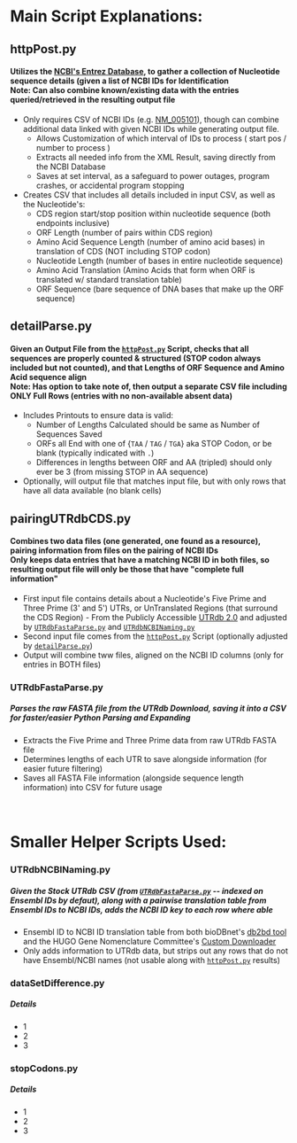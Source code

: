 # Main Script Explanations:
## httpPost.py
#### Utilizes the [NCBI's Entrez Database](https://www.ncbi.nlm.nih.gov/books/NBK25499/#chapter4.EFetch), to gather a collection of Nucleotide sequence details (given a list of NCBI IDs for Identification<br>Note: Can also combine known/existing data with the entries queried/retrieved in the resulting output file
- Only requires CSV of NCBI IDs (e.g. [NM_005101](https://www.ncbi.nlm.nih.gov/nuccore/NM_005101)), though can combine additional data linked with given NCBI IDs while generating output file.
  - Allows Customization of which interval of IDs to process ( start pos / number to process )
  - Extracts all needed info from the XML Result, saving directly from the NCBI Database
  - Saves at set interval, as a safeguard to power outages, program crashes, or accidental program stopping
- Creates CSV that includes all details included in input CSV, as well as the Nucleotide's:
  - CDS region start/stop position within nucleotide sequence (both endpoints inclusive)
  - ORF Length (number of pairs within CDS region)
  - Amino Acid Sequence Length (number of amino acid bases) in translation of CDS (NOT including STOP codon)
  - Nucleotide Length (number of bases in entire nucleotide sequence)
  - Amino Acid Translation (Amino Acids that form when ORF is translated w/ standard translation table)
  - ORF Sequence (bare sequence of DNA bases that make up the ORF sequence)

## detailParse.py
#### Given an Output File from the [`httpPost.py`](#httppostpy) Script, checks that all sequences are properly counted & structured (STOP codon always included but not counted), and that Lengths of ORF Sequence and Amino Acid sequence align<br>Note: Has option to take note of, then output a separate CSV file including ONLY Full Rows (entries with no non-available absent data)
- Includes Printouts to ensure data is valid:
  - Number of Lengths Calculated should be same as Number of Sequences Saved
  - ORFs all End with one of {`TAA` / `TAG` / `TGA`} aka STOP Codon, or be blank (typically indicated with `.`)
  - Differences in lengths between ORF and AA (tripled) should only ever be 3 (from missing STOP in AA sequence)
- Optionally, will output file that matches input file, but with only rows that have all data available (no blank cells)

## pairingUTRdbCDS.py
#### Combines two data files (one generated, one found as a resource), pairing information from files on the pairing of NCBI IDs<br>Only keeps data entries that have a matching NCBI ID in both files, so resulting output file will only be those that have "complete full information"
- First input file contains details about a Nucleotide's Five Prime and Three Prime (3' and 5') UTRs, or UnTranslated Regions (that surround the CDS Region) - From the Publicly Accessible [UTRdb 2.0](https://pubmed.ncbi.nlm.nih.gov/36399486/) and adjusted by [`UTRdbFastaParse.py`](#utrdbfastaparsepy) and [`UTRdbNCBINaming.py`](#utrdbncbinamingpy)
- Second input file comes from the [`httpPost.py`](#httppostpy) Script (optionally adjusted by [`detailParse.py`](#detailparsepy))
- Output will combine tww files, aligned on the NCBI ID columns (only for entries in BOTH files)

### UTRdbFastaParse.py
##### Parses the raw FASTA file from the UTRdb Download, saving it into a CSV for faster/easier Python Parsing and Expanding
- Extracts the Five Prime and Three Prime data from raw UTRdb FASTA file
- Determines lengths of each UTR to save alongside information (for easier future filtering)
- Saves all FASTA File information (alongside sequence length information) into CSV for future usage

# <br>Smaller Helper Scripts Used:
### UTRdbNCBINaming.py
##### Given the Stock UTRdb CSV (from [`UTRdbFastaParse.py`](#utrdbfastaparsepy) -- indexed on Ensembl IDs by defaut), along with a pairwise translation table from Ensembl IDs to NCBI IDs, adds the NCBI ID key to each row where able
- Ensembl ID to NCBI ID translation table from both bioDBnet's [db2bd tool](https://biodbnet-abcc.ncifcrf.gov/db/db2db.php) and the HUGO Gene Nomenclature Committee's [Custom Downloader](https://www.genenames.org/download/custom/)
- Only adds information to UTRdb data, but strips out any rows that do not have Ensembl/NCBI names (not usable along with [`httpPost.py`](#httppostpy) results)

### dataSetDifference.py
##### Details
- 1
- 2
- 3

### stopCodons.py
##### Details
- 1
- 2
- 3
